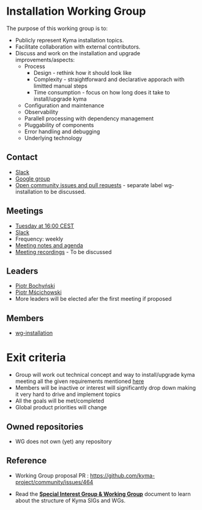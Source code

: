 #  Installation Working Group

The purpose of this working group is to:
* Publicly represent Kyma installation topics.
* Facilitate collaboration with external contributors.
* Discuss and work on the installation and upgrade improvements/aspects:
	* Process 
		* Design - rethink how it should look like
		* Complexity - straightforward and declarative apporach with limitted manual steps
		* Time consumption - focus on how long does it take to install/upgrade kyma
	* Configuration and maintenance 
	* Observability 
	* Parallell processing with dependency management	
	* Pluggability of components
	* Error handling and debugging
	* Underlying technology


## Contact

* [Slack](https://kyma-community.slack.com/archives/CD2HJ0E78)
* [Google group](https://groups.google.com/forum/#!forum/kyma-sig-core)
* [Open community issues and pull requests](https://github.com/kyma-project/community/labels/area%2Finstallation) - separate label wg-installation to be discussed.

## Meetings

* [Tuesday at 16:00 CEST](https://calendar.google.com/calendar/ical/3abtp9lh0mn3iiov5772jftccc%40group.calendar.google.com/public/basic.ics)
* [Slack](https://kyma-community.slack.com/messages/CD2HJ0E78)
* Frequency: weekly 
* [Meeting notes and agenda](https://docs.google.com/document/d/19lM_wDLXRV-8rQQ7ZxFtasr6kgGRCwUm0kJaAK3NNik)
* [Meeting recordings]() - To be discussed

## Leaders

* [Piotr Bochyński](https://github.com/pbochynski)
* [Piotr Mścichowski](https://github.com/piotrmsc)
* More leaders will be elected afer the first meeting if proposed

## Members

* [wg-installation](https://github.com/orgs/kyma-project/teams/wg-installation)

# Exit criteria

* Group will work out technical concept and way to install/upgrade kyma meeting all the given requirements mentioned [here](https://github.com/kyma-project/kyma/issues/8664)
* Members will be inactive or interest will significantly drop down making it very hard to drive and implement topics
* All the goals will be met/completed
* Global product priorities will change

## Owned repositories

* WG does not own (yet) any repository

## Reference

* Working Group proposal PR : https://github.com/kyma-project/community/issues/464


* Read the [**Special Interest Group & Working Group**](../01-sig-and-wg.md) document to learn about the structure of Kyma SIGs and WGs.
